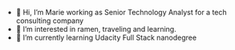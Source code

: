 - 👋 Hi, I’m Marie working as Senior Technology Analyst for a tech consulting company
- 👀 I’m interested in ramen, traveling and learning.
- 🌱 I’m currently learning Udacity Full Stack nanodegree
<!---

- 💞️ I’m relearning programming again

- 📫 How to reach me ...


mariemueller-codes/mariemueller-codes is a ✨ special ✨ repository because its `README.md` (this file) appears on your GitHub profile.
You can click the Preview link to take a look at your changes.
--->
